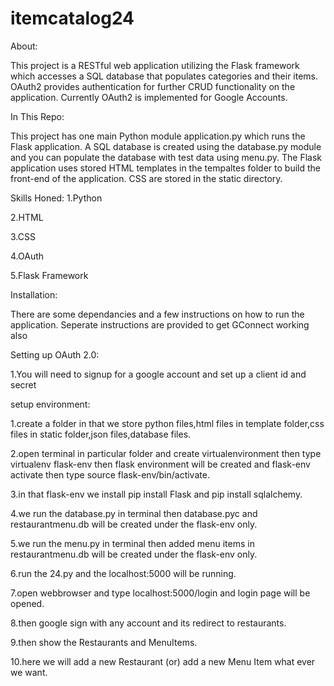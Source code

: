 # itemcatalog24
About:

This project is a RESTful web application utilizing the Flask framework which accesses a SQL database that populates categories and their items. OAuth2 provides authentication for further CRUD functionality on the application. Currently OAuth2 is implemented for Google Accounts.

In This Repo:

This project has one main Python module application.py which runs the Flask application. A SQL database is created using the database.py module and you can populate the database with test data using menu.py. The Flask application uses stored HTML templates in the tempaltes folder to build the front-end of the application. CSS are stored in the static directory.

Skills Honed:
1.Python

2.HTML

3.CSS

4.OAuth

5.Flask Framework

Installation:

There are some dependancies and a few instructions on how to run the application. Seperate instructions are provided to get GConnect working also


Setting up OAuth 2.0:

1.You will need to signup for a google account and set up a client id and secret

setup environment:

1.create a folder in that we store python files,html files in template folder,css files in static folder,json files,database files.

2.open terminal in particular folder and create virtualenvironment then type virtualenv flask-env then flask environment will be created and flask-env activate then type source flask-env/bin/activate.

3.in that flask-env we install pip install Flask and pip install sqlalchemy.

4.we run the database.py in terminal then database.pyc and restaurantmenu.db will be created under the flask-env only.

5.we run the menu.py in terminal then added menu items in restaurantmenu.db will be created under the flask-env only.

6.run the 24.py and the localhost:5000 will be running.

7.open webbrowser and type localhost:5000/login and login page will be opened.

8.then google sign with any account and its redirect to restaurants.

9.then show the Restaurants and MenuItems.

10.here we will add a new Restaurant (or) add a new Menu Item what ever we want.
